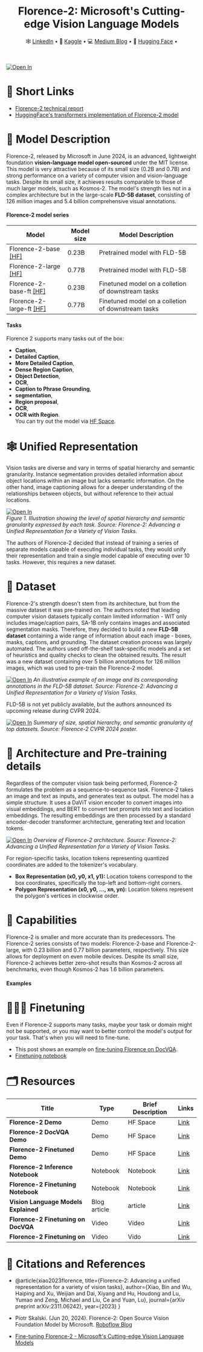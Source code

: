 <div align="center">
  <h1>Florence-2: Microsoft's Cutting-edge Vision Language Models</h1>
  <p align="center">
    🕸 <a href="https://www.linkedin.com/in/anyantudre">LinkedIn</a> • 
    📙 <a href="https://www.kaggle.com/waalbannyantudre">Kaggle</a> • 
    💻 <a href="https://anyantudre.medium.com/">Medium Blog</a> • 
    🤗 <a href="https://huggingface.co/anyantudre">Hugging Face</a> • 
  </p>
</div>
<br/>

<a href="" style="align-items:center"> <img src="https://github.com/ANYANTUDRE/Florence-2-Vision-Language-Model/blob/main/img/card.png" alt="Open In" class="center"></a>


# 🔗 Short Links
- [Florence-2 technical report](https://arxiv.org/abs/2311.06242)
- [HuggingFace's transformers implementation of Florence-2 model](https://huggingface.co/microsoft/Florence-2-large)


# 📃 Model Description
Florence-2, released by Microsoft in June 2024, is an advanced, lightweight foundation **vision-language model open-sourced** under the MIT license. This model is very attractive because of its small size (0.2B and 0.7B) and strong performance on a variety of computer vision and vision-language tasks.
Despite its small size, it achieves results comparable to those of much larger models, such as Kosmos-2. The model's strength lies not in a complex architecture but in the large-scale **FLD-5B dataset**, consisting of 126 million images and 5.4 billion comprehensive visual annotations.

#### **Florence-2 model series**
| Model   | Model size | Model Description | 
| ------- | ------------- |   ------------- |  
| Florence-2-base [[HF]](https://huggingface.co/microsoft/Florence-2-base) | 0.23B | Pretrained model with FLD-5B  
| Florence-2-large [[HF]](https://huggingface.co/microsoft/Florence-2-large) | 0.77B  | Pretrained model with FLD-5B  
| Florence-2-base-ft [[HF]](https://huggingface.co/microsoft/Florence-2-base-ft) | 0.23B  | Finetuned model on a colletion of downstream tasks
| Florence-2-large-ft [[HF]](https://huggingface.co/microsoft/Florence-2-large-ft) | 0.77B | Finetuned model on a colletion of downstream tasks

#### **Tasks**
Florence 2 supports many tasks out of the box:
-  **Caption**,
-  **Detailed Caption**,
-  **More Detailed Caption**,
-  **Dense Region Caption**,
-  **Object Detection**,
-  **OCR**,
-  **Caption to Phrase Grounding**,
-  **segmentation**,
-  **Region proposal**,
-  **OCR**,
-  **OCR with Region**.  
You can try out the model via [HF Space]().


# 🕸 Unified Representation
Vision tasks are diverse and vary in terms of spatial hierarchy and semantic granularity. Instance segmentation provides detailed information about object locations within an image but lacks semantic information. On the other hand, image captioning allows for a deeper understanding of the relationships between objects, but without reference to their actual locations.

<a href=""> <img src="https://github.com/ANYANTUDRE/Florence-2-Vision-Language-Model/blob/main/img/representation.jpeg" alt="Open In "></a>   
*Figure 1. Illustration showing the level of spatial hierarchy and semantic granularity expressed by each task. Source: Florence-2: Advancing a Unified Representation for a Variety of Vision Tasks.*

The authors of Florence-2 decided that instead of training a series of separate models capable of executing individual tasks, they would unify their representation and train a single model capable of executing over 10 tasks. However, this requires a new dataset.


# 💎 Dataset
Florence-2's strength doesn't stem from its architecture, but from the massive dataset it was pre-trained on. The authors noted that leading computer vision datasets typically contain limited information - WIT only includes image/caption pairs, SA-1B only contains images and associated segmentation masks. Therefore, they decided to build a new **FLD-5B dataset** containing a wide range of information about each image - boxes, masks, captions, and grounding. The dataset creation process was largely automated. The authors used off-the-shelf task-specific models and a set of heuristics and quality checks to clean the obtained results. The result was a new dataset containing over 5 billion annotations for 126 million images, which was used to pre-train the Florence-2 model.

<a href=""> <img src="https://github.com/ANYANTUDRE/Florence-2-Vision-Language-Model/blob/main/img/annotation.jpeg" alt="Open In "></a>
*An illustrative example of an image and its corresponding annotations in the FLD-5B dataset. Source: Florence-2: Advancing a Unified Representation for a Variety of Vision Tasks.*

FLD-5B is not yet publicly available, but the authors announced its upcoming release during CVPR 2024.

<a href=""> <img src="https://github.com/ANYANTUDRE/Florence-2-Vision-Language-Model/blob/main/img/dataset.jpeg" alt="Open In "></a>
*Summary of size, spatial hierarchy, and semantic granularity of top datasets. Source: Florence-2 CVPR 2024 poster.*


# 🧩 Architecture and Pre-training details 
Regardless of the computer vision task being performed, Florence-2 formulates the problem as a sequence-to-sequence task. Florence-2 takes an image and text as inputs, and generates text as output. The model has a simple structure. It uses a DaViT vision encoder to convert images into visual embeddings, and BERT to convert text prompts into text and location embeddings. The resulting embeddings are then processed by a standard encoder-decoder transformer architecture, generating text and location tokens.

<a href=""> <img src="https://github.com/ANYANTUDRE/Florence-2-Vision-Language-Model/blob/main/img/architecture.png" alt="Open In "></a>
*Overview of Florence-2 architecture. Source: Florence-2: Advancing a Unified Representation for a Variety of Vision Tasks.*

For region-specific tasks, location tokens representing quantized coordinates are added to the tokenizer's vocabulary.
- **Box Representation (x0, y0, x1, y1):** Location tokens correspond to the box coordinates, specifically the top-left and bottom-right corners.
- **Polygon Representation (x0, y0, ..., xn, yn):** Location tokens represent the polygon's vertices in clockwise order.


# 🦾 Capabilities
Florence-2 is smaller and more accurate than its predecessors. The Florence-2 series consists of two models: Florence-2-base and Florence-2-large, with 0.23 billion and 0.77 billion parameters, respectively. This size allows for deployment on even mobile devices.
Despite its small size, Florence-2 achieves better zero-shot results than Kosmos-2 across all benchmarks, even though Kosmos-2 has 1.6 billion parameters.

#### Examples


# 🏋🏾‍♂️ Finetuning
Even if Florence-2 supports many tasks, maybe your task or domain might not be supported, or you may want to better control the model's output for your task. That's when you will need to fine-tune.
- This post shows an example on [fine-tuning Florence on DocVQA](https://huggingface.co/blog/finetune-florence2).
- [Finetuning notebook]()


# 🗂 Resources
| Title | Type | Brief Description  | Links |
|---------|--------------------|-------------------------------|----------------------------------------------------------|
| **Florence-2 Demo** | Demo  | HF Space | [Link]() |
| **Florence-2 DocVQA Demo** | Demo  | HF Space | [Link]() |
| **Florence-2 Finetuned Demo** | Demo  | HF Space | [Link]() |
| **Florence-2 Inference Notebook** | Notebook  | Notebook | [Link]() |
| **Florence-2 Finetuning Notebook** | Notebook  | Notebook | [Link]() |
| **Vision Language Models Explained** |  Blog article | article | [Link](https://huggingface.co/blog/vlms) |
| **Florence-2 Finetuning on DocVQA** | Video  | Video | [Link]() |
| **Florence-2 Finetuning on** | Video  | Vido | [Link]() |


# 🔗 Citations and References
- @article{xiao2023florence,
  title={Florence-2: Advancing a unified representation for a variety of vision tasks},
  author={Xiao, Bin and Wu, Haiping and Xu, Weijian and Dai, Xiyang and Hu, Houdong and Lu, Yumao and Zeng, Michael and Liu, Ce and Yuan, Lu},
  journal={arXiv preprint arXiv:2311.06242},
  year={2023}
}

- Piotr Skalski. (Jun 20, 2024). Florence-2: Open Source Vision Foundation Model by Microsoft. [Roboflow Blog](https://blog.roboflow.com/florence-2/)
- [Fine-tuning Florence-2 - Microsoft's Cutting-edge Vision Language Models](https://huggingface.co/blog/finetune-florence2)
